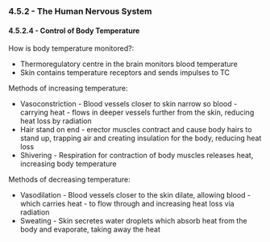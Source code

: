 ### 4.5.2 - The Human Nervous System

#### 4.5.2.4 - Control of Body Temperature

How is body temperature monitored?:
* Thermoregulatory centre in the brain monitors blood temperature
* Skin contains temperature receptors and sends impulses to TC

Methods of increasing temperature:
* Vasoconstriction - Blood vessels closer to skin narrow so blood - carrying heat - flows in deeper vessels further from the skin, reducing heat loss by radiation
* Hair stand on end - erector muscles contract and cause body hairs to stand up, trapping air and creating insulation for the body, reducing heat loss
* Shivering - Respiration for contraction of body muscles releases heat, increasing body temperature

Methods of decreasing temperature:
* Vasodilation - Blood vessels closer to the skin dilate, allowing blood - which carries heat - to flow through and increasing heat loss via radiation
* Sweating - Skin secretes water droplets which absorb heat from the body and evaporate, taking away the heat

